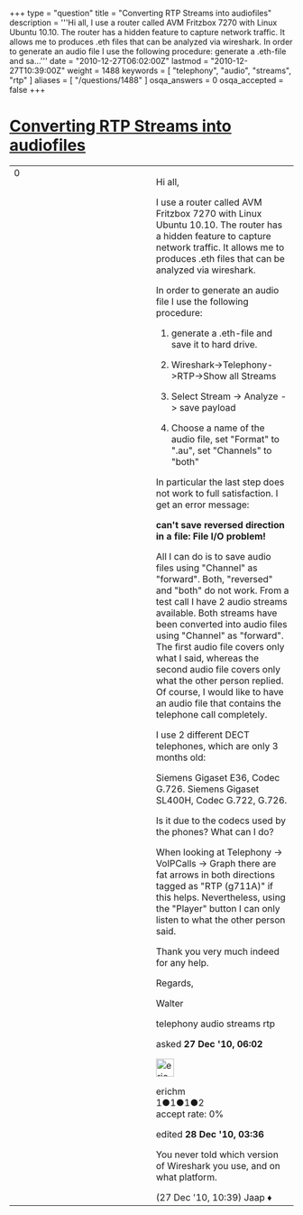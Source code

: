 +++
type = "question"
title = "Converting RTP Streams into audiofiles"
description = '''Hi all, I use a router called AVM Fritzbox 7270 with Linux Ubuntu 10.10. The router has a hidden feature to capture network traffic. It allows me to produces .eth files that can be analyzed via wireshark. In order to generate an audio file I use the following procedure:   generate a .eth-file and sa...'''
date = "2010-12-27T06:02:00Z"
lastmod = "2010-12-27T10:39:00Z"
weight = 1488
keywords = [ "telephony", "audio", "streams", "rtp" ]
aliases = [ "/questions/1488" ]
osqa_answers = 0
osqa_accepted = false
+++

<div class="headNormal">

# [Converting RTP Streams into audiofiles](/questions/1488/converting-rtp-streams-into-audiofiles)

</div>

<div id="main-body">

<div id="askform">

<table id="question-table" style="width:100%;"><colgroup><col style="width: 50%" /><col style="width: 50%" /></colgroup><tbody><tr class="odd"><td style="width: 30px; vertical-align: top"><div class="vote-buttons"><span id="post-1488-upvote" class="ajax-command post-vote up" rel="nofollow" title="I like this post (click again to cancel)"> </span><div id="post-1488-score" class="post-score" title="current number of votes">0</div><span id="post-1488-downvote" class="ajax-command post-vote down" rel="nofollow" title="I dont like this post (click again to cancel)"> </span> <span id="favorite-mark" class="ajax-command favorite-mark" rel="nofollow" title="mark/unmark this question as favorite (click again to cancel)"> </span><div id="favorite-count" class="favorite-count"></div></div></td><td><div id="item-right"><div class="question-body"><p>Hi all,</p><p>I use a router called AVM Fritzbox 7270 with Linux Ubuntu 10.10. The router has a hidden feature to capture network traffic. It allows me to produces .eth files that can be analyzed via wireshark.</p><p>In order to generate an audio file I use the following procedure:</p><ol><li><p>generate a .eth-file and save it to hard drive.</p></li><li><p>Wireshark-&gt;Telephony-&gt;RTP-&gt;Show all Streams</p></li><li><p>Select Stream -&gt; Analyze -&gt; save payload</p></li><li><p>Choose a name of the audio file, set "Format" to ".au", set "Channels" to "both"</p></li></ol><p>In particular the last step does not work to full satisfaction. I get an error message:</p><p><strong>can't save reversed direction in a file: File I/O problem!</strong></p><p>All I can do is to save audio files using "Channel" as "forward". Both, "reversed" and "both" do not work. From a test call I have 2 audio streams available. Both streams have been converted into audio files using "Channel" as "forward". The first audio file covers only what I said, whereas the second audio file covers only what the other person replied. Of course, I would like to have an audio file that contains the telephone call completely.</p><p>I use 2 different DECT telephones, which are only 3 months old:</p><p>Siemens Gigaset E36, Codec G.726. Siemens Gigaset SL400H, Codec G.722, G.726.</p><p>Is it due to the codecs used by the phones? What can I do?</p><p>When looking at Telephony -&gt; VoIPCalls -&gt; Graph there are fat arrows in both directions tagged as "RTP (g711A)" if this helps. Nevertheless, using the "Player" button I can only listen to what the other person said.</p><p>Thank you very much indeed for any help.</p><p>Regards,</p><p>Walter</p></div><div id="question-tags" class="tags-container tags"><span class="post-tag tag-link-telephony" rel="tag" title="see questions tagged &#39;telephony&#39;">telephony</span> <span class="post-tag tag-link-audio" rel="tag" title="see questions tagged &#39;audio&#39;">audio</span> <span class="post-tag tag-link-streams" rel="tag" title="see questions tagged &#39;streams&#39;">streams</span> <span class="post-tag tag-link-rtp" rel="tag" title="see questions tagged &#39;rtp&#39;">rtp</span></div><div id="question-controls" class="post-controls"></div><div class="post-update-info-container"><div class="post-update-info post-update-info-user"><p>asked <strong>27 Dec '10, 06:02</strong></p><img src="https://secure.gravatar.com/avatar/414b770feaa14051e5097e352fe68da7?s=32&amp;d=identicon&amp;r=g" class="gravatar" width="32" height="32" alt="erichm&#39;s gravatar image" /><p><span>erichm</span><br />
<span class="score" title="1 reputation points">1</span><span title="1 badges"><span class="badge1">●</span><span class="badgecount">1</span></span><span title="1 badges"><span class="silver">●</span><span class="badgecount">1</span></span><span title="2 badges"><span class="bronze">●</span><span class="badgecount">2</span></span><br />
<span class="accept_rate" title="Rate of the user&#39;s accepted answers">accept rate:</span> <span title="erichm has no accepted answers">0%</span></p></div><div class="post-update-info post-update-info-edited"><p><span> edited <strong>28 Dec '10, 03:36</strong> </span></p></div></div><div id="comments-container-1488" class="comments-container"><span id="1491"></span><div id="comment-1491" class="comment"><div id="post-1491-score" class="comment-score"></div><div class="comment-text"><p>You never told which version of Wireshark you use, and on what platform.</p></div><div id="comment-1491-info" class="comment-info"><span class="comment-age">(27 Dec '10, 10:39)</span> <span class="comment-user userinfo">Jaap ♦</span></div></div></div><div id="comment-tools-1488" class="comment-tools"></div><div class="clear"></div><div id="comment-1488-form-container" class="comment-form-container"></div><div class="clear"></div></div></td></tr></tbody></table>

</div>

</div>

